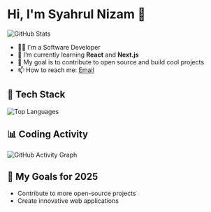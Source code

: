 # Hi, I'm Syahrul Nizam 👋

![GitHub Stats](https://github-readme-stats.vercel.app/api?username=syahrulnizam7&show_icons=true&hide_title=true&count_private=true)

- 👨‍💻 I'm a Software Developer
- 🌱 I’m currently learning **React** and **Next.js**
- 🚀 My goal is to contribute to open source and build cool projects
- 📫 How to reach me: [Email](mailto:syahrulnizam7@example.com)

## 🔧 Tech Stack
![Top Languages](https://github-readme-stats.vercel.app/api/top-langs/?username=syahrulnizam7&layout=compact&langs_count=8)

## 📊 Coding Activity
![GitHub Activity Graph](https://activity-graph.herokuapp.com/graph?username=syahrulnizam7&bg_color=ffffff&color=008080&line=3ab19c&point=000000&area=true&area_color=87d8d8)

## 🎯 My Goals for 2025
- Contribute to more open-source projects
- Create innovative web applications
